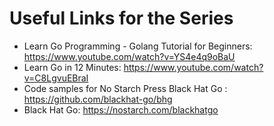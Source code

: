 # Useful Links for the Series
- Learn Go Programming - Golang Tutorial for Beginners:
https://www.youtube.com/watch?v=YS4e4q9oBaU
- Learn Go in 12 Minutes: https://www.youtube.com/watch?v=C8LgvuEBraI
- Code samples for No Starch Press Black Hat Go : https://github.com/blackhat-go/bhg
- Black Hat Go: https://nostarch.com/blackhatgo
